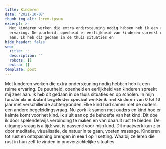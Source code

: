 ```yaml
---
title: Kinderen
date: '2021-10-08'
thumb_img_alt: lorem-ipsum
excerpt: >-
  Met kinderen werken die extra ondersteuning nodig hebben heb ik een ruime
  ervaring. De puurheid, openheid en eerlijkheid van kinderen spreekt mij zeer
  aan. Ik heb dit gedaan in de thuis situaties en 
hide_header: false
seo:
  title: ''
  description: ''
  robots: []
  extra: []
template: post
---
```

Met kinderen werken die extra ondersteuning nodig hebben heb ik een ruime ervaring. De puurheid, openheid en eerlijkheid van kinderen spreekt mij zeer aan. Ik heb dit gedaan in de thuis situaties en op scholen. In mijn functie als ambulant begeleider speciaal werkte ik met kinderen van 0 tot 18 jaar met verschillende achtergronden. Elke kind had samen met de ouders een andere begeleidingsvraag. Nu zoek ik samen met ouders en kind hoe er kalmte komt voor het kind.
Ik sluit aan op de behoefte van het kind. Dit doe ik door spelenderwijs verbinding te maken en van daaruit rust te bieden. De uitgangs vraag is altijd: wat is passend voor mijn kind. Dit maatwerk kan zijn door meditatie, visualisatie, de natuur in te gaan, voeten massage. Kinderen tot rust en ontspanning brengen in een 1 op 1 setting. Waarbij ze leren die rust in hun zelf te vinden in onoverzichtelijke situaties.
